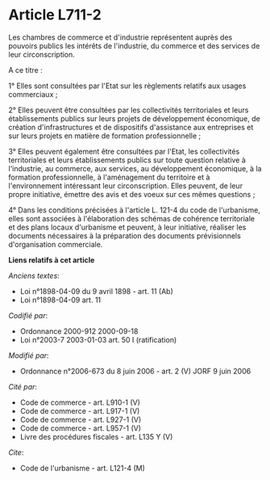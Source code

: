 # Article L711-2

Les chambres de commerce et d'industrie représentent auprès des pouvoirs publics les intérêts de l'industrie, du commerce et
des services de leur circonscription.

A ce titre :

1° Elles sont consultées par l'Etat sur les règlements relatifs aux usages commerciaux ;

2° Elles peuvent être consultées par les collectivités territoriales et leurs établissements publics sur leurs projets de
développement économique, de création d'infrastructures et de dispositifs d'assistance aux entreprises et sur leurs projets
en matière de formation professionnelle ;

3° Elles peuvent également être consultées par l'Etat, les collectivités territoriales et leurs établissements publics sur
toute question relative à l'industrie, au commerce, aux services, au développement économique, à la formation
professionnelle, à l'aménagement du territoire et à l'environnement intéressant leur circonscription. Elles peuvent, de leur
propre initiative, émettre des avis et des voeux sur ces mêmes questions ;

4° Dans les conditions précisées à l'article L. 121-4 du code de l'urbanisme, elles sont associées à l'élaboration des
schémas de cohérence territoriale et des plans locaux d'urbanisme et peuvent, à leur initiative, réaliser les documents
nécessaires à la préparation des documents prévisionnels d'organisation commerciale.

**Liens relatifs à cet article**

_Anciens textes_:

  - Loi n°1898-04-09 du 9 avril 1898 - art. 11 (Ab)
  - Loi n°1898-04-09 art. 11

_Codifié par_:

  - Ordonnance 2000-912 2000-09-18
  - Loi n°2003-7 2003-01-03 art. 50 I (ratification)

_Modifié par_:

  - Ordonnance n°2006-673 du 8 juin 2006 - art. 2 (V) JORF 9 juin 2006

_Cité par_:

  - Code de commerce - art. L910-1 (V)
  - Code de commerce - art. L917-1 (V)
  - Code de commerce - art. L927-1 (V)
  - Code de commerce - art. L957-1 (V)
  - Livre des procédures fiscales - art. L135 Y (V)

_Cite_:

  - Code de l'urbanisme - art. L121-4 (M)
